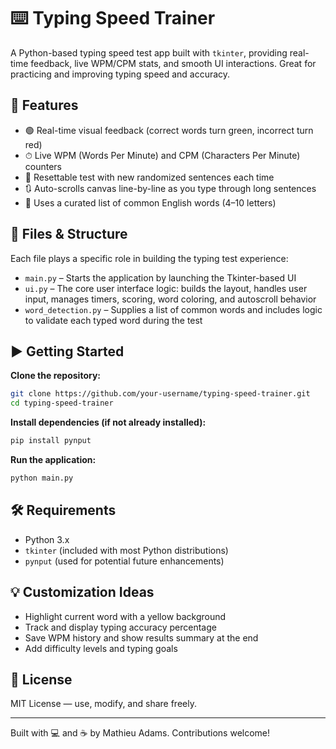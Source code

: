 # ⌨️ Typing Speed Trainer

A Python-based typing speed test app built with `tkinter`, providing real-time feedback, live WPM/CPM stats, and smooth UI interactions. Great for practicing and improving typing speed and accuracy.

## 🚀 Features

- 🟢 Real-time visual feedback (correct words turn green, incorrect turn red)
- ⏱ Live WPM (Words Per Minute) and CPM (Characters Per Minute) counters
- 🔁 Resettable test with new randomized sentences each time
- 🔃 Auto-scrolls canvas line-by-line as you type through long sentences
- 🧠 Uses a curated list of common English words (4–10 letters)

## 📁 Files & Structure

Each file plays a specific role in building the typing test experience:

- `main.py` – Starts the application by launching the Tkinter-based UI
- `ui.py` – The core user interface logic: builds the layout, handles user input, manages timers, scoring, word coloring, and autoscroll behavior
- `word_detection.py` – Supplies a list of common words and includes logic to validate each typed word during the test

## ▶️ Getting Started

**Clone the repository:**
```bash
git clone https://github.com/your-username/typing-speed-trainer.git
cd typing-speed-trainer
```

**Install dependencies (if not already installed):**
```bash
pip install pynput
```

**Run the application:**
```bash
python main.py
```

## 🛠 Requirements

- Python 3.x  
- `tkinter` (included with most Python distributions)  
- `pynput` (used for potential future enhancements)

## 💡 Customization Ideas

- Highlight current word with a yellow background  
- Track and display typing accuracy percentage  
- Save WPM history and show results summary at the end  
- Add difficulty levels and typing goals

## 📄 License

MIT License — use, modify, and share freely.

---

Built with 💻 and ☕ by Mathieu Adams. Contributions welcome!
